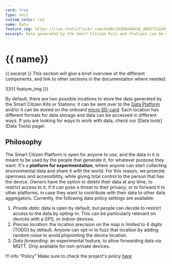 ```yaml
---
card: true
type: unit
custom_color: red
name: Data
feature_img: https://live.staticflickr.com/4490/24368448418_d602723a10_h.jpg
excerpt: Data generated by the Smart Citizen Kits and Stations can be stored, accessed, processed and analysed in various ways.
---
```


# {{ name}}

{{ excerpt }} This section will give a brief overview of the different components, and link to other sections in the documentation where needed.

![]({{ feature_img }})

By default, there are two possible locations to store the data generated by the Smart Citizen Kits or Stations: it can be sent over to the [Data Platform](Data%20platform) and/or it can be stored on the onboard [micro SD-card](SD-card). Each location has different formats for data storage and data can be accessed in different ways. If you are looking for ways to work with data, check our [Data tools](Data Tools) page!.

## Philosophy

The Smart Citizen Platform is open for anyone to use, and the data in it is meant to be used by the people that generate it, for whatever purpose they want. It's a **platform for experimentation**, where anyone can start collecting environmental data and share it with the world. For this reason, we promote openness and accessibility, while giving total control to the person that has the device. Owners have the option to delete their data at any time, to restrict access to it, if it can pose a threat to their privacy; or to forward it to other platforms, in case they want to contribute with their data to other data aggregators. Currently, the following data policy settings are available:

1. _Private data_: data is open by default, but people can decide to restrict access to the data by opting-in. This can be particularly relevant on devices with a GPS, or indoor devices.
2. _Precise location_: the location precision on the map is limited to 4 digits (TODO) by default. Anyone can opt-in to fuzz that location by adding random noise to avoid pinpointing the device location.
3. _Data forwarding_: an experimental feature, to allow forwarding data via MQTT. Only available for non-private devices.

!!! info "Policy"
	Make sure to check the project's policy [here](https://smartcitizen.me/policy)